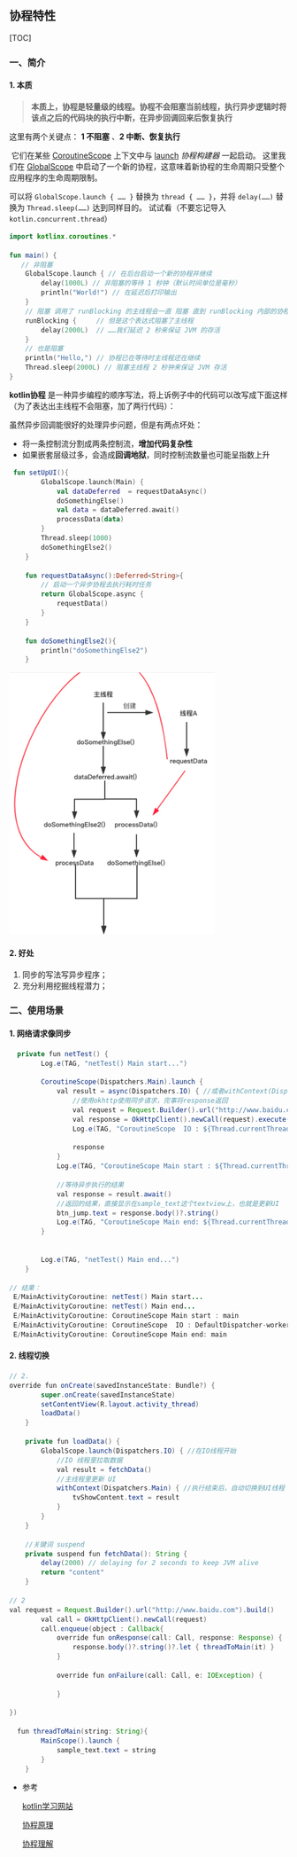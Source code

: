 ## 协程特性

[TOC]

### 一、简介

#### 1. **本质**

> **本质上，协程是轻量级的线程。协程不会阻塞当前线程，执行异步逻辑时将该点之后的代码块的执行中断，在异步回调回来后恢复执行**

这里有两个关键点： **1 不阻塞** 、**2 中断、恢复执行**

​	 它们在某些 [CoroutineScope](https://kotlin.github.io/kotlinx.coroutines/kotlinx-coroutines-core/kotlinx.coroutines/-coroutine-scope/index.html) 上下文中与 [launch](https://kotlin.github.io/kotlinx.coroutines/kotlinx-coroutines-core/kotlinx.coroutines/launch.html) *协程构建器* 一起启动。 这里我们在 [GlobalScope](https://kotlin.github.io/kotlinx.coroutines/kotlinx-coroutines-core/kotlinx.coroutines/-global-scope/index.html) 中启动了一个新的协程，这意味着新协程的生命周期只受整个应用程序的生命周期限制。

可以将 `GlobalScope.launch { …… }` 替换为 `thread { …… }`，并将 `delay(……)` 替换为 `Thread.sleep(……)` 达到同样目的。 试试看（不要忘记导入 `kotlin.concurrent.thread`）

```kotlin
import kotlinx.coroutines.*

fun main() {
   // 非阻塞
    GlobalScope.launch { // 在后台启动一个新的协程并继续
        delay(1000L) // 非阻塞的等待 1 秒钟（默认时间单位是毫秒）
        println("World!") // 在延迟后打印输出
    }
  	// 阻塞 调用了 runBlocking 的主线程会一直 阻塞 直到 runBlocking 内部的协程执行完毕。
  	runBlocking {     // 但是这个表达式阻塞了主线程
        delay(2000L)  // ……我们延迟 2 秒来保证 JVM 的存活
    } 
  	// 也是阻塞
    println("Hello,") // 协程已在等待时主线程还在继续
    Thread.sleep(2000L) // 阻塞主线程 2 秒钟来保证 JVM 存活
}
```

**kotlin协程** 是一种异步编程的顺序写法，将上诉例子中的代码可以改写成下面这样（为了表达出主线程不会阻塞，加了两行代码）：

虽然异步回调能很好的处理异步问题，但是有两点坏处：

- 将一条控制流分割成两条控制流，**增加代码复杂性**
- 如果嵌套层级过多，会造成**回调地狱**，同时控制流数量也可能呈指数上升

```kotlin
 fun setUpUI(){
        GlobalScope.launch(Main) { 
            val dataDeferred  = requestDataAsync()
            doSomethingElse()
            val data = dataDeferred.await()
            processData(data)
        }
        Thread.sleep(1000)
        doSomethingElse2()
    }

    fun requestDataAsync():Deferred<String>{
        // 启动一个异步协程去执行耗时任务
        return GlobalScope.async { 
            requestData()
        }
    }  

    fun doSomethingElse2(){
        println("doSomethingElse2")
    }

```

<img src="images/coroutine原理.png" style="zoom:50%;" />

#### 2. **好处**

1. 同步的写法写异步程序；
2. 充分利用挖掘线程潜力；

### 二、使用场景

#### 1. 网络请求像同步

```java
  private fun netTest() {
        Log.e(TAG, "netTest() Main start...")

        CoroutineScope(Dispatchers.Main).launch {
            val result = async(Dispatchers.IO) { //或者withContext(Dispatchers.IO) {
                //使用okhttp使用同步请求，完事将response返回
                val request = Request.Builder().url("http://www.baidu.com").build()
                val response = OkHttpClient().newCall(request).execute()
                Log.e(TAG, "CoroutineScope  IO : ${Thread.currentThread().name}")

                response
            }
            Log.e(TAG, "CoroutineScope Main start : ${Thread.currentThread().name}")

            //等待异步执行的结果
            val response = result.await()
            //返回的结果，直接显示在sample_text这个textview上，也就是更新UI
            btn_jump.text = response.body()?.string()
            Log.e(TAG, "CoroutineScope Main end: ${Thread.currentThread().name}")
        }


        Log.e(TAG, "netTest() Main end...")
    }

// 结果：
 E/MainActivityCoroutine: netTest() Main start...
 E/MainActivityCoroutine: netTest() Main end...
 E/MainActivityCoroutine: CoroutineScope Main start : main
 E/MainActivityCoroutine: CoroutineScope  IO : DefaultDispatcher-worker-1
 E/MainActivityCoroutine: CoroutineScope Main end: main
```

#### 2. 线程切换

```java
// 2.
override fun onCreate(savedInstanceState: Bundle?) {
        super.onCreate(savedInstanceState)
        setContentView(R.layout.activity_thread)
        loadData()
    }

    private fun loadData() {
        GlobalScope.launch(Dispatchers.IO) { //在IO线程开始
            //IO 线程里拉取数据
            val result = fetchData()
            //主线程里更新 UI
            withContext(Dispatchers.Main) { //执行结束后，自动切换到UI线程
                tvShowContent.text = result
            }
        }
    }
    
    //关键词 suspend
    private suspend fun fetchData(): String {
        delay(2000) // delaying for 2 seconds to keep JVM alive
        return "content"
    }

// 2
val request = Request.Builder().url("http://www.baidu.com").build()
        val call = OkHttpClient().newCall(request)
        call.enqueue(object : Callback{
            override fun onResponse(call: Call, response: Response) {
                response.body()?.string()?.let { threadToMain(it) }
            }
 
            override fun onFailure(call: Call, e: IOException) {
 
            }
 
})
 
  fun threadToMain(string: String){
        MainScope().launch {
            sample_text.text = string
        }
    } 
```









- 参考

  [kotlin学习网站](https://www.kotlincn.net/docs/reference/coroutines-overview.html)

  [协程原理](https://ethanhua.github.io/2018/12/24/kotlin_coroutines/)
  
  [协程理解](https://segmentfault.com/a/1190000021068283)

